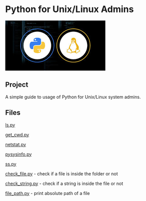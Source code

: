 # Python for Unix/Linux Admins
![Alt text](img/pythonlinux.jpg?raw=true "Title")

## Project

A simple guide to usage of Python for Unix/Linux system admins. 

## Files

[ls.py](ls.py)

[get_cwd.py](get_cwd.py)

[netstat.py](netstat.py)

[pysysinfo.py](pysysinfo.py)

[ss.py](ss.py)

[check_file.py](check_file.py) - check if a file is inside the folder or not

[check_string.py](check_string.py) - check if a string is inside the file or not

[file_path.py](file_path.py) - print absolute path of a file